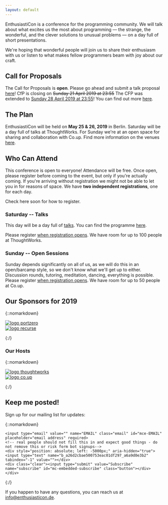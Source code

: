 ```yaml
---
layout: default
---
```


<div class="lead pretty-links">

EnthusiastiCon is a conference for the programming community.
We will talk about what excites us the most about programming — the strange, the wonderful, and the clever solutions to unusual problems — on a day full of short presentations.

We're hoping that wonderful people will join us to share their enthusiasm with us or listen to what makes fellow programmers beam with joy about our craft.

## Call for Proposals

The Call for Proposals is **open**.
Please go ahead and submit a talk proposal [here](https://forms.gle/g6tCLBmqyvWQ5MFr8)!
CfP is closing on ~~Sunday 21 April 2019 at 23:55~~ The CFP was extended to [Sunday 28 April 2019 at 23:55](https://www.timeanddate.com/countdown/launch?iso=20190428T2355&p0=37&msg=EnthusiastiCon+2019+CfP&ud=1&font=cursive)!
You can find out more [here](/cfp).

## The Plan

EnthusiastiCon will be held on **May 25 & 26, 2019** in Berlin.
Saturday will be a day full of talks at ThoughtWorks.
For Sunday we're at an open space for sharing and collaboration with Co.up.
Find more information on the venues [here](/venue).

## Who Can Attend

This conference is open to everyone! Attendance will be free.
Once open, please register before coming to the event, but only if you're actually coming.
If you're arriving without registration we might not be able to let you in for reasons of space.
We have **two independent registrations**, one for each day.

Check here soon for how to register.

### Saturday -- Talks

This day will be a day full of [talks](/talks).
You can find the programme [here](/programme).

Please register [when registration opens]().
We have room for up to 100 people at ThoughtWorks.

### Sunday -- Open Sessions

Sunday depends significantly on all of us, as we will do this in an open/barcamp style, so we don't know what we'll get up to either.
Discussion rounds, tutoring, meditation, dancing, everything is possible.
Please register [when registration opens]().
We have room for up to 50 people at Co.up.

## Our Sponsors for 2019

{::nomarkdown}

<div class="gridify">
  <a href="https://port-zero.com" target="_blank">
    <img alt="logo portzero" title="Port Zero" src="{{ site.baseurl}}/assets/img/logo_portzero.png">
  </a>
</div>

<div class="gridify">
  <a href="https://recurse.com" target="_blank">
    <img alt="logo recurse" title="Recurse Center" src="{{ site.baseurl}}/assets/img/logo_recurse.png">
  </a>
</div>

{:/}

### Our Hosts

{::nomarkdown}

<div class="gridify">
  <a href="https://www.thoughtworks.com/events" target="_blank">
    <img alt="logo thoughtworks" title="ThoughtsWorks" src="{{ site.baseurl}}/assets/img/logo_tw.png">
  </a>
</div>

<div class="gridify">
  <a href=http://co-up.de/events.html target="_blank">
    <img alt="logo co.up"  title="Co.up" src="{{ site.baseurl}}/assets/img/logo_coup.png">
  </a>
</div>

{:/}

## Keep me posted!

Sign up for our mailing list for updates:

{::nomarkdown}
<!-- Begin MailChimp Signup Form -->
<div id="mc_embed_signup">
<form action="https://enthusiasticon.us17.list-manage.com/subscribe/post?u=a26d2cbae500753eac01df297&amp;id=a6a9d0e3b2" method="post" id="mc-embedded-subscribe-form" name="mc-embedded-subscribe-form" class="validate" target="_blank" novalidate>
    <div id="mc_embed_signup_scroll">

	<input type="email" value="" name="EMAIL" class="email" id="mce-EMAIL" placeholder="email address" required>
    <!-- real people should not fill this in and expect good things - do not remove this or risk form bot signups-->
    <div style="position: absolute; left: -5000px;" aria-hidden="true"><input type="text" name="b_a26d2cbae500753eac01df297_a6a9d0e3b2" tabindex="-1" value=""></div>
    <div class="clear"><input type="submit" value="Subscribe" name="subscribe" id="mc-embedded-subscribe" class="button"></div>
    </div>
</form>
</div>

{:/}
<!--End mc_embed_signup-->

If you happen to have any questions, you can reach us at [info@enthusiasticon.de](mailto:info@enthusiasticon.de).

</div>
